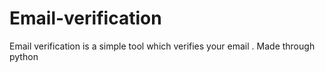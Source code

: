 # Email-verification
Email verification is a simple tool which verifies your email . Made through python
